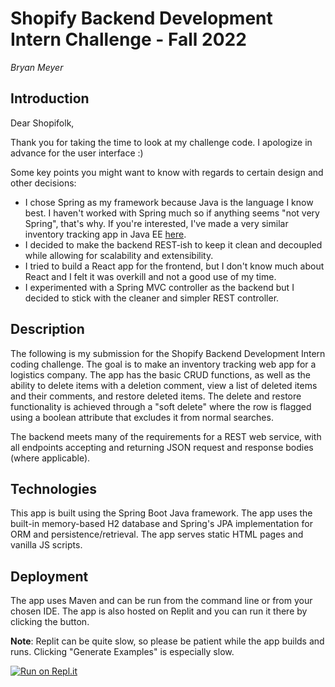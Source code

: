 # Shopify Backend Development Intern Challenge - Fall 2022
*Bryan Meyer*

## Introduction

Dear Shopifolk,

Thank you for taking the time to look at my challenge code. I apologize in advance for the user interface :)

Some key points you might want to know with regards to certain design and other decisions:
- I chose Spring as my framework because Java is the language I know best. I haven't worked with Spring much so if anything seems "not very Spring", that's why. If you're interested, I've made a very similar inventory tracking app in Java EE [here](https://github.com/bryan0x17/CPRG352-final-project).
- I decided to make the backend REST-ish to keep it clean and decoupled while allowing for scalability and extensibility.
- I tried to build a React app for the frontend, but I don't know much about React and I felt it was overkill and not a good use of my time.
- I experimented with a Spring MVC controller as the backend but I decided to stick with the cleaner and simpler REST controller.

## Description

The following is my submission for the Shopify Backend Development Intern coding challenge. The goal is to make an inventory tracking web app for a logistics company.
The app has the basic CRUD functions, as well as the ability to delete items with a deletion comment, view a list of deleted items and their comments, and restore deleted items. The delete and restore functionality is achieved through a "soft delete" where the row is flagged using a boolean attribute that excludes it from normal searches.

The backend meets many of the requirements for a REST web service, with all endpoints accepting and returning JSON request and response bodies (where applicable).

## Technologies

This app is built using the Spring Boot Java framework. The app uses the built-in memory-based H2 database and Spring's JPA implementation for ORM and persistence/retrieval. The app serves static HTML pages and vanilla JS scripts.

## Deployment

The app uses Maven and can be run from the command line or from your chosen IDE. The app is also hosted on Replit and you can run it there by clicking the button. 

**Note**: Replit can be quite slow, so please be patient while the app builds and runs. Clicking "Generate Examples" is especially slow.

[![Run on Repl.it](https://repl.it/badge/github/bryan0x17/shopify_bed_2022)](https://replit.com/@bryan0x17/shopifybed2022)
